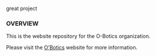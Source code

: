 
great project
### OVERVIEW
This is the website repository for the O-Botics organization.

Please visit the [O'Botics](http://o-botics.org) website for more information.
